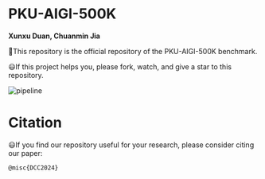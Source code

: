 # PKU-AIGI-500K
**Xunxu Duan, Chuanmin Jia**

:hammer:This repository is the official repository of the PKU-AIGI-500K benchmark.

:smiley:If this project helps you, please fork, watch, and give a star to this repository.

![pipeline](./assets/pipeline.png)


# Citation
:smiley:If you find our repository useful for your research, please consider citing our paper:

```
@misc{DCC2024}
```

